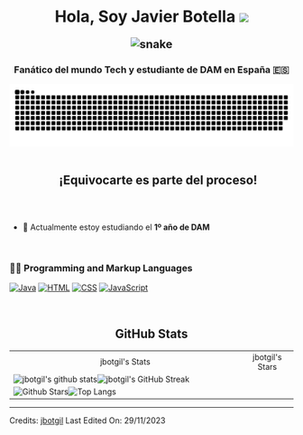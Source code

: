<h1 align="center"><b>Hola, Soy Javier Botella </b><img src="https://media.giphy.com/media/hvRJCLFzcasrR4ia7z/giphy.gif" width="35"></h1>


<p align="center" style="font-size: 20px;"><b><img src="https://i.imgur.com/JePkjJ2.gif" alt="snake" style="width: 700px; margin: 0 50px;" /></b></p>

<h3 align="center">Fanático del mundo Tech y estudiante de DAM en España &#x1f1ea;&#x1f1f8</h3>


<!-- Centrar la siguiente imagen -->
<div align="center">
  <a href="https://1999azzar.github.io/1999AZZAR/">
    <img src="https://github.com/1999AZZAR/1999AZZAR/blob/readme/resources/img/grid-snake.svg" alt="snake">
  </a>
</div>

<!--h2 sin bordes-->
<div id="user-content-toc">
  <ul align="center">
    <summary><h2 style="display: inline-block">¡Equivocarte es parte del proceso!</h2></summary>
  </ul>
</div>
<br>

<!--Intro start-->
- 💭 Actualmente estoy estudiando el **1º año de DAM**

<br>

### 👨‍💻 Programming and Markup Languages

<p>
    <a href="https://github.com/search?q=user%3ADenverCoder1+is%3Arepo+language%3Ajava"><img alt="Java" src="https://img.shields.io/badge/java-%23ED8B00.svg?style=for-the-badge&logo=openjdk&logoColor=white"></a>
    <a href="https://github.com/search?q=user%3ADenverCoder1+is%3Arepo+language%3Ahtml"><img alt="HTML" src="https://img.shields.io/badge/html5-%23E34F26.svg?style=for-the-badge&logo=html5&logoColor=white"></a>
    <a href="https://github.com/search?q=user%3ADenverCoder1+is%3Arepo+language%3Acss"><img alt="CSS" src="https://img.shields.io/badge/css-%231572B6.svg?style=for-the-badge&logo=css3&logoColor=white"></a>
    <a href="https://github.com/search?q=user%3ADenverCoder1+is%3Arepo+language%3Ajavascript"><img alt="JavaScript" src="https://img.shields.io/badge/javascript-%23323330.svg?style=for-the-badge&logo=javascript&logoColor=%23F7DF1E"></a>
</p>

<br>

<div align="center"> <!-- Centro el contenido de GitHub Stats -->
  <h2>GitHub Stats</h2>

  <!-- Stats con la clase prueba -->
  <table class="prueba">
    <tr>
      <td align="center">jbotgil's Stats</td>
      <td align="center">jbotgil's Stars</td>
    </tr>
    <tr>
      <td style="display: inline-flex; justify-content: center; align-items: center;"> <!-- Añade las propiedades de flexbox para centrar -->
        <img src="https://github-readme-stats.vercel.app/api?username=jbotgil&show_icons=true&theme=algolia" alt="jbotgil's github stats">
        <img src="https://github-readme-streak-stats.herokuapp.com/?user=jbotgil&theme=algolia" alt="jbotgil's GitHub Streak">
      </td>
      <td style="display: inline-flex; justify-content: center; align-items: center;"> <!-- Añade las propiedades de flexbox para centrar -->
        <img src="https://github-readme-stats.vercel.app/api?username=jbotgil&show_icons=true&locale=en&count_private=true&hide_rank=true&custom_title=My%20GitHub%20Stats&disable_animations=true&theme=algolia" alt="Github Stars">
        <img src="https://github-readme-stats.vercel.app/api/top-langs/?username=jbotgil&langs_count=8&theme=algolia&layout=compact" alt="Top Langs">
      </td>
    </tr>
  </table>
</div>

------

Credits: [jbotgil](https://github.com/jbotgil)
Last Edited On: 29/11/2023
